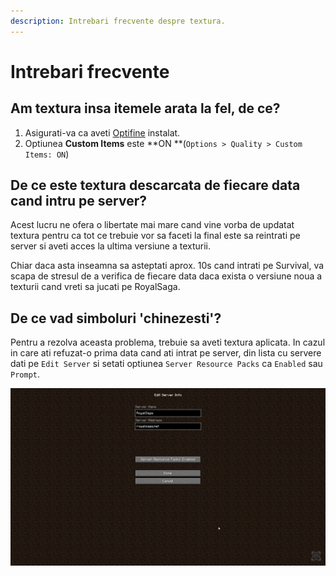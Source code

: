 ```yaml
---
description: Intrebari frecvente despre textura.
---
```


# Intrebari frecvente

## Am textura insa itemele arata la fel, de ce?

1. Asigurati-va ca aveti [Optifine](https://optifine.net/downloads) instalat.
2. Optiunea **Custom Items** este **ON **(`Options > Quality > Custom Items: ON`)

## De ce este textura descarcata de fiecare data cand intru pe server?

Acest lucru ne ofera o libertate mai mare cand vine vorba de updatat textura pentru ca tot ce trebuie vor sa faceti la final este sa reintrati pe server si aveti acces la ultima versiune a texturii.

Chiar daca asta inseamna sa asteptati aprox. 10s cand intrati pe Survival, va scapa de stresul de a verifica de fiecare data daca exista o versiune noua a texturii cand vreti sa jucati pe RoyalSaga.

## De ce vad simboluri 'chinezesti'?

Pentru a rezolva aceasta problema, trebuie sa aveti textura aplicata. In cazul in care ati refuzat-o prima data cand ati intrat pe server, din lista cu servere dati pe `Edit Server` si setati optiunea `Server Resource Packs` ca `Enabled` sau `Prompt`.

![](../../.gitbook/assets/Cva1VD1qwx.png)
